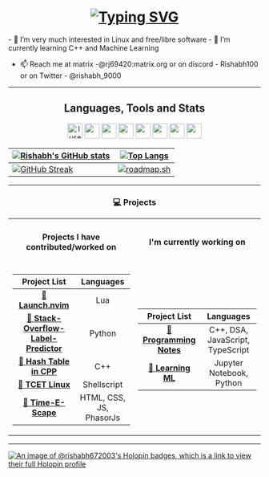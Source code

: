 <h1 align="center">
  <a href="https://git.io/typing-svg"
    ><img
      src="https://readme-typing-svg.demolab.com?font=Fira+Code&size=32&duration=3000&pause=1000&color=FF6E96&center=true&vCenter=true&random=false&width=434&lines=Hi%2C+There;This+is+Rishabh;Nice+To+Meet+You!"
      alt="Typing SVG"
    />
  </a>
</h1>

<p></p>
- 👀 I’m very much interested in Linux and free/libre software
- 🌱 I’m currently learning C++ and Machine Learning

- 📫 Reach me at matrix -@rj69420:matrix.org or on discord - Rishabh100 or on Twitter - @rishabh_9000

</p>

---

<h2 align="center"> Languages, Tools and Stats </h2>
<p align="center">
  <img
    src="https://img.icons8.com/material-sharp/48/4a90e2/arch-linux.png"
    alt="I use Arch btw"
    width="30"
  />
  <img src="https://img.icons8.com/ios-filled/50/fa314a/git.png" width="30" />
  <img src="https://img.icons8.com/color/512/c-programming.png" width="30" />
  <img src="https://img.icons8.com/color/512/lua-language.png" width="30" />
  <img
    src="https://img.icons8.com/ios-filled/50/4a90e2/python.png"
    width="30"
  />
  <img
    src="https://img.icons8.com/ios-filled/50/4a90e2/c-plus-plus-logo.png"
    width="30"
  />
  <img src="https://img.icons8.com/windows/96/fa314a/console.png" width="30" />
  <img
    src="https://img.icons8.com/ios-filled/50/fa314a/java-coffee-cup-logo--v1.png"
    width="30"
  />
</p>
<span align="center"> <div align="center"></div></span>

<!-- prettier-ignore-start -->
| [![Rishabh's GitHub stats](https://github-readme-stats-rishabh.vercel.app/api?username=Rishabh672003&custom_title=My%20Github%20Stat's&show_icons=true&theme=dracula&border_radius=10&hide_border=true&bg_color=15,0d1117,1a1b26)](https://github.com/anuraghazra/github-readme-stats)   | [![Top Langs](https://github-readme-stats-rishabh.vercel.app/api/top-langs/?username=Rishabh672003&hide=GLSL,html&theme=dracula&hide_border=true&border_radius=10&bg_color=15,0d1117,1a1b26&show_icons=true&layout=compact)](https://github.com/anuraghazra/github-readme-stats)    |
|--------------- | --------------- |
| [![GitHub Streak](https://rishabh-github-readme-streak-stats.vercel.app?user=Rishabh&theme=dracula&hide_border=true)](https://git.io/streak-stats)   | [![roadmap.sh](https://api.roadmap.sh/v1-badge/wide/64d37d9caa497d7fa51b0608?variant=dark)](https://roadmap.sh)   |
<!-- prettier-ignore-end -->

---

<h3 align="center"> 💻 Projects</h3>

</div>
</span>

<table>
<tr><th><h4 align="center"> Projects I have contributed/worked on </h4> </th><th><h4 align="center"> I'm currently working on</h4></th></tr>
<tr><td>

|                                               Project List                                               |        Languages        |
| :------------------------------------------------------------------------------------------------------: | :---------------------: |
|                      [**🔗 Launch.nvim**](https://github.com/LunarVim/Launch.nvim)                       |           Lua           |
| [**🔗 Stack-Overflow-Label-Predictor**](https://github.com/Rishabh672003/stack-overflow-label-predictor) |         Python          |
|              [**🔗 Hash Table in CPP**](https://github.com/Rishabh672003/Hash-Table-in-CPP)              |           C++           |
|                    [**🔗 TCET Linux**](https://github.com/tcet-opensource/tcet-linux)                    |       Shellscript       |
|                     [**🔗 Time-E-Scape**](https://github.com/BitBrigade/Tim-E-Scape)                     | HTML, CSS, JS, PhasorJs |

</td><td>

|                                   Project List                                   |            Languages             |
| :------------------------------------------------------------------------------: | :------------------------------: |
|  [**🔗 Programming Notes**](https://github.com/Rishabh672003/Programming-Notes)  | C++, DSA, JavaScript, TypeScript |
| [**🔗 Learning ML**](https://github.com/Rishabh672003/Learning-machine-learning) |     Jupyter Notebook, Python     |

</td></tr> </table>

---

[![An image of @rishabh672003's Holopin badges, which is a link to view their full Holopin profile](https://holopin.me/rishabh672003)](https://holopin.io/@rishabh672003)
